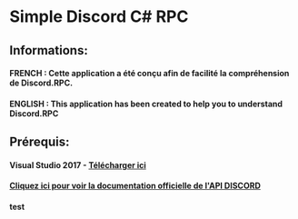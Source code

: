 # Simple Discord C# RPC
## Informations:
#### FRENCH : Cette application a été conçu afin de facilité la compréhension de Discord.RPC. 
#### ENGLISH : This application has been created to help you to understand Discord.RPC

## Prérequis:
#### Visual Studio 2017  - [Télécharger ici](https://visualstudio.microsoft.com/downloads/)


#### [Cliquez ici pour voir la documentation officielle de l'API DISCORD](https://discordapp.com/developers/docs/reference)
#### test